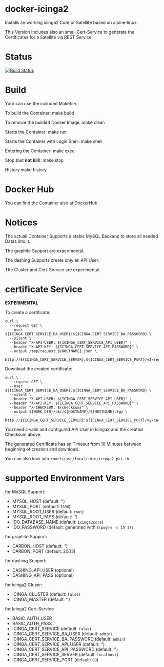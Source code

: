 docker-icinga2
==============

Installs an working icinga2 Core or Satellite based on alpine-linux.

This Version includes also an small Cert-Service to generate the Certificates for a Satellite via REST Service.



# Status

[![Build Status](https://travis-ci.org/bodsch/docker-icinga2.svg?branch=1702-02)](https://travis-ci.org/bodsch/docker-icinga2)

# Build

Your can use the included Makefile.

To build the Container:
    make build

To remove the builded Docker Image:
    make clean

Starts the Container:
    make run

Starts the Container with Login Shell:
    make shell

Entering the Container:
    make exec

Stop (but **not kill**):
    make stop

History
    make history


# Docker Hub

You can find the Container also at  [DockerHub](https://hub.docker.com/r/bodsch/docker-icinga2/)


# Notices

The actuall Container Supports a stable MySQL Backand to store all needed Datas into it.

The graphite Support are experimental.

The dashing Supports create only an API User.

The Cluster and Cert-Service are experimental.


# certificate Service

**EXPERIMENTAL**

To create a certificate:

    curl \
      --request GET \
      --user ${ICINGA_CERT_SERVICE_BA_USER}:${ICINGA_CERT_SERVICE_BA_PASSWORD} \
      --silent \
      --header "X-API-USER: ${ICINGA_CERT_SERVICE_API_USER}" \
      --header "X-API-KEY: ${ICINGA_CERT_SERVICE_API_PASSWORD}" \
      --output /tmp/request_${HOSTNAME}.json \
      http://${ICINGA_CERT_SERVICE_SERVER}:${ICINGA_CERT_SERVICE_PORT}/v2/request/${HOSTNAME}

Download the created certificate:

    curl \
      --request GET \
      --user ${ICINGA_CERT_SERVICE_BA_USER}:${ICINGA_CERT_SERVICE_BA_PASSWORD} \
      --silent \
      --header "X-API-USER: ${ICINGA_CERT_SERVICE_API_USER}" \
      --header "X-API-KEY: ${ICINGA_CERT_SERVICE_API_PASSWORD}" \
      --header "X-CHECKSUM: ${checksum}" \
      --output ${WORK_DIR}/pki/${HOSTNAME}/${HOSTNAME}.tgz \
       http://${ICINGA_CERT_SERVICE_SERVER}:${ICINGA_CERT_SERVICE_PORT}/v2/cert/${HOSTNAME}

You need a valid and configured API User in Icinga2 and the created Checksum above.

The generated Certificate has an Timeout from 10 Minutes between beginning of creation and download.

You can also look into ```rootfs/usr/local/sbin/icinga2_pki.sh```



# supported Environment Vars

for MySQL Support:

  - MYSQL_HOST  (default: '')
  - MYSQL_PORT  (default: ```3306```)
  - MYSQL_ROOT_USER  (default: ```root```)
  - MYSQL_ROOT_PASS  (default: '')
  - IDO_DATABASE_NAME  (default: ```icinga2core```)
  - IDO_PASSWORD (default: generated with ```$(pwgen -s 15 1)```)

for graphite Support:

  - CARBON_HOST  (default: '')
  - CARBON_PORT  (default: 2003)

for dashing Support:

  - DASHING_API_USER  (optional)
  - DASHING_API_PASS  (optional)

for icinga2 Cluser:

  - ICINGA_CLUSTER (default: ```false```)
  - ICINGA_MASTER  (default: '')

for Icinga2 Cert-Service

  - BASIC_AUTH_USER
  - BASIC_AUTH_PASS
  - ICINGA_CERT_SERVICE (default: ```false```)
  - ICINGA_CERT_SERVICE_BA_USER (default: ```admin```)
  - ICINGA_CERT_SERVICE_BA_PASSWORD (default: ```admin```)
  - ICINGA_CERT_SERVICE_API_USER (default: '')
  - ICINGA_CERT_SERVICE_API_PASSWORD (default: '')
  - ICINGA_CERT_SERVICE_SERVER (default: ```localhost```)
  - ICINGA_CERT_SERVICE_PORT (default: ```80```)
